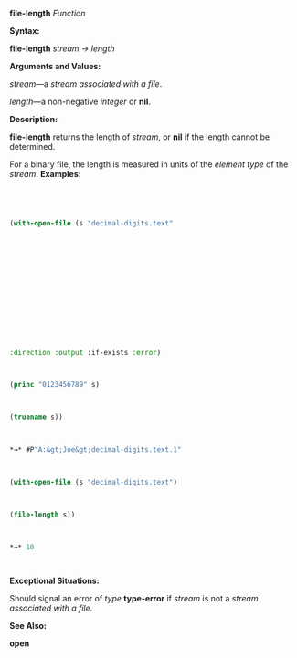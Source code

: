 **file-length** *Function* 



**Syntax:** 



**file-length** *stream → length* 



**Arguments and Values:** 



*stream*—a *stream associated with a file*. 



*length*—a non-negative *integer* or **nil**. 



**Description:** 



**file-length** returns the length of *stream*, or **nil** if the length cannot be determined. 



For a binary file, the length is measured in units of the *element type* of the *stream*. **Examples:**
```lisp
 



(with-open-file (s "decimal-digits.text" 







 



 



:direction :output :if-exists :error) 



(princ "0123456789" s) 



(truename s)) 



*→* #P"A:&gt;Joe&gt;decimal-digits.text.1" 



(with-open-file (s "decimal-digits.text") 



(file-length s)) 



*→* 10 




```
**Exceptional Situations:** 



Should signal an error of *type* **type-error** if *stream* is not a *stream associated with a file*. 



**See Also:** 



**open** 



